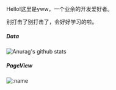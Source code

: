 Hello!这里是yww，一个业余的开发爱好者。

别打击了别打击了，会好好学习的啦。

##### Data

![Anurag's github stats](https://github-readme-stats.vercel.app/api?username=jaslli&show_icons=true&hide_border=ture&theme=tokyonight)

##### PageView
![:name](https://count.getloli.com/get/@:jaslli?theme=gelbooru)

